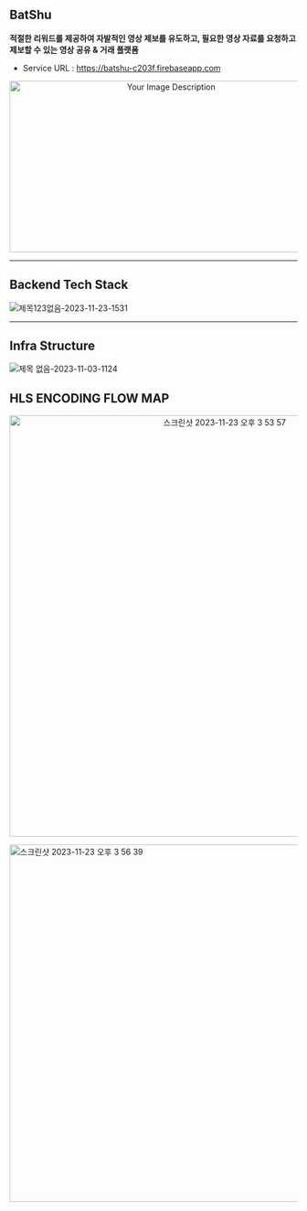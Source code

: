 
## BatShu

**적절한 리워드를 제공하여 자발적인 영상 제보를 유도하고, 필요한 영상 자료를 요청하고 제보할 수 있는 영상 공유 & 거래 플랫폼**

- Service URL : https://batshu-c203f.firebaseapp.com

<p align="center">
  <img width="550" height="300" alt="Your Image Description" src="https://github.com/bik1111/BatShu-backend/assets/76617139/24d2c866-022f-4877-b19e-3a16d2e904f0">
</p>

-------


## Backend Tech Stack
![제목123없음-2023-11-23-1531](https://github.com/bik1111/BatShu-backend/assets/76617139/c208a564-d98a-4c31-96da-e9ad037453f3)

---


## Infra Structure
![제목 없음-2023-11-03-1124](https://github.com/bik1111/BatShu-backend/assets/76617139/33593e06-a78f-4a0c-9b9a-875ca0e028b8)


## HLS ENCODING FLOW MAP
<p align="center">
<img width="737" alt="스크린샷 2023-11-23 오후 3 53 57" src="https://github.com/bik1111/BatShu-backend/assets/76617139/7b11453b-3032-41e6-83bb-e90189712992">
</p>

<img width="625" alt="스크린샷 2023-11-23 오후 3 56 39" src="https://github.com/bik1111/BatShu-backend/assets/76617139/e3193cd7-d52d-42e2-b105-c23554b4dc0a">
